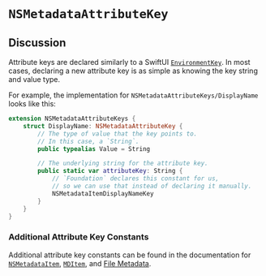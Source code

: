 # ``NSMetadataAttributeKey``

## Discussion

Attribute keys are declared similarly to a SwiftUI
[`EnvironmentKey`](https://developer.apple.com/documentation/swiftui/environmentkey)\.
In most cases, declaring a new attribute key is as simple as knowing the key string and value type.

For example, the implementation for ``NSMetadataAttributeKeys/DisplayName`` looks like this:
```swift
extension NSMetadataAttributeKeys {
	struct DisplayName: NSMetadataAttributeKey {
		// The type of value that the key points to.
		// In this case, a `String`.
		public typealias Value = String

		// The underlying string for the attribute key.
		public static var attributeKey: String {
			// `Foundation` declares this constant for us,
			// so we can use that instead of declaring it manually.
			NSMetadataItemDisplayNameKey
		}
	}
}
```


### Additional Attribute Key Constants

Additional attribute key constants can be found in the documentation for 
[`NSMetadataItem`](https://developer.apple.com/documentation/foundation/nsmetadataitem#1681152)\,
[`MDItem`](https://developer.apple.com/documentation/coreservices/file_metadata/mditem#1658393)\,
and
[File Metadata](https://developer.apple.com/documentation/coreservices/file_metadata#2934150)\.
